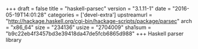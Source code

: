 +++
draft = false
title = "haskell-parsec"
version = "3.1.11-1"
date = "2016-05-19T14:01:28"
categories = ['devel-extra']
upstreamurl = "http://hackage.haskell.org/cgi-bin/hackage-scripts/package/parsec"
arch = "x86_64"
size = "234136"
usize = "2704009"
sha1sum = "b9c22eb4f3457bd3e39418da47de5fcb6865d988"
+++
Haskell parser library